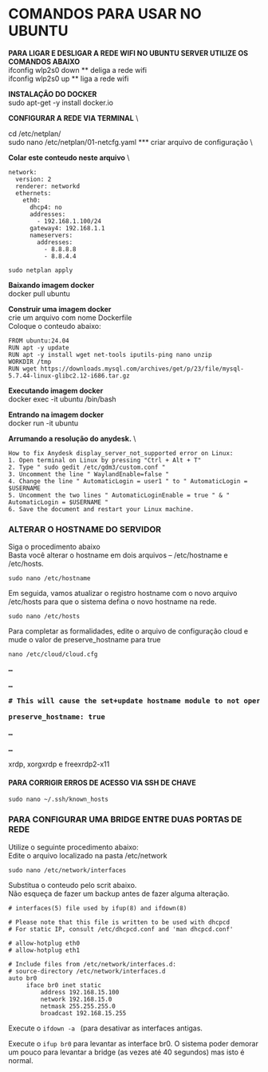 # **COMANDOS PARA USAR NO UBUNTU** 
**PARA LIGAR E DESLIGAR A REDE WIFI NO UBUNTU SERVER UTILIZE OS COMANDOS ABAIXO** \
ifconfig wlp2s0 down ** deliga a rede wifi \
ifconfig wlp2s0 up ** liga a rede wifi 

**INSTALAÇÂO DO DOCKER** \
sudo apt-get -y install docker.io 

**CONFIGURAR A REDE VIA TERMINAL**  \

cd /etc/netplan/ \
sudo nano /etc/netplan/01-netcfg.yaml     *** criar arquivo de configuração \

**Colar este conteudo neste arquivo** \
```
network:
  version: 2
  renderer: networkd
  ethernets:
    eth0:
      dhcp4: no
      addresses:
        - 192.168.1.100/24
      gateway4: 192.168.1.1
      nameservers:
        addresses:
          - 8.8.8.8
          - 8.8.4.4
```
```
sudo netplan apply
```
**Baixando imagem docker**  \
docker pull ubuntu 

**Construir uma imagem docker**  \
crie um arquivo com nome Dockerfile \
Coloque o conteudo abaixo:
```
FROM ubuntu:24.04
RUN apt -y update
RUN apt -y install wget net-tools iputils-ping nano unzip
WORKDIR /tmp
RUN wget https://downloads.mysql.com/archives/get/p/23/file/mysql-5.7.44-linux-glibc2.12-i686.tar.gz
```

**Executando imagem docker**  \
docker exec -it ubuntu /bin/bash 

**Entrando na imagem docker** \
docker run -it ubuntu


**Arrumando a resolução do anydesk.** \

```
How to fix Anydesk display_server_not_supported error on Linux: 
1. Open terminal on Linux by pressing "Ctrl + Alt + T" 
2. Type " sudo gedit /etc/gdm3/custom.conf " 
3. Uncomment the line " WaylandEnable=false " 
4. Change the line " AutomaticLogin = user1 " to " AutomaticLogin = $USERNAME
5. Uncomment the two lines " AutomaticLoginEnable = true " & " AutomaticLogin = $USERNAME " 
6. Save the document and restart your Linux machine.
```

### ALTERAR O HOSTNAME DO SERVIDOR 
Siga o procedimento abaixo \
Basta você alterar o hostname em dois arquivos – /etc/hostname e /etc/hosts. 

```
sudo nano /etc/hostname
```
Em seguida, vamos atualizar o registro hostname com o novo arquivo /etc/hosts para que o sistema defina o novo hostname na rede.
```
sudo nano /etc/hosts
```
Para completar as formalidades, edite o arquivo de configuração cloud e mude o valor de preserve_hostname para true
```
nano /etc/cloud/cloud.cfg
```
<pre><b>…</b>

<b>…</b>

<b># This will cause the set+update hostname module to not operate (if true)</b>

<b>preserve_hostname: true</b>

<b>…</b>

<b>…</b></pre>

xrdp, xorgxrdp e freexrdp2-x11

#### PARA CORRIGIR ERROS DE ACESSO VIA SSH DE CHAVE

```
sudo nano ~/.ssh/known_hosts
```
### PARA CONFIGURAR UMA BRIDGE ENTRE DUAS PORTAS DE REDE
Utilize o seguinte procedimento abaixo: \
Edite o arquivo localizado na pasta /etc/network
```
sudo nano /etc/network/interfaces
```
Substitua o conteudo pelo scrit abaixo. \
Não esqueça de fazer um backup antes de fazer alguma alteração.
```
# interfaces(5) file used by ifup(8) and ifdown(8)

# Please note that this file is written to be used with dhcpcd
# For static IP, consult /etc/dhcpcd.conf and 'man dhcpcd.conf'

# allow-hotplug eth0
# allow-hotplug eth1

# Include files from /etc/network/interfaces.d:
# source-directory /etc/network/interfaces.d
auto br0
     iface br0 inet static
         address 192.168.15.100
         network 192.168.15.0
         netmask 255.255.255.0
         broadcast 192.168.15.255
```

Execute o ```ifdown -a ``` (para desativar as interfaces antigas.

Execute o ```ifup br0``` para levantar as interface br0. O sistema poder demorar um pouco para levantar a bridge (as vezes até 40 segundos) mas isto é normal.
